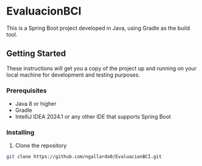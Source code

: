 # EvaluacionBCI

This is a Spring Boot project developed in Java, using Gradle as the build tool.

## Getting Started

These instructions will get you a copy of the project up and running on your local machine for development and testing purposes.

### Prerequisites

- Java 8 or higher
- Gradle
- IntelliJ IDEA 2024.1 or any other IDE that supports Spring Boot

### Installing

1. Clone the repository
```bash
git clone https://github.com/ngallardo0/EvaluacionBCI.git
